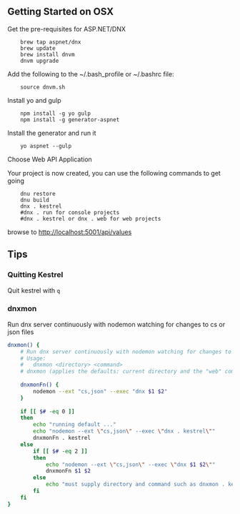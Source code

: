 

## Getting Started on OSX

Get the pre-requisites for ASP.NET/DNX

```
    brew tap aspnet/dnx
    brew update
    brew install dnvm
    dnvm upgrade
```

Add the following to the ~/.bash_profile or ~/.bashrc file:

```
    source dnvm.sh
```

Install yo and gulp

```
    npm install -g yo gulp
    npm install -g generator-aspnet
```

Install the generator and run it

```
    yo aspnet --gulp
```

Choose Web API Application


Your project is now created, you can use the following commands to get going

```
    dnu restore
    dnu build
    dnx . kestrel
    #dnx . run for console projects
    #dnx . kestrel or dnx . web for web projects
```

browse to [http://localhost:5001/api/values](http://localhost:5001/api/values)

## Tips 

### Quitting Kestrel

Quit kestrel with `q`

### dnxmon

Run dnx server continuously with nodemon watching for changes to cs or json files

```bash
dnxmon() {
    # Run dnx server continuously with nodemon watching for changes to cs or json files
    # Usage:
    #   dnxmon <directory> <command>
    # dnxmon (applies the defaults: current directory and the "web" command)
    
    dnxmonFn() {
        nodemon --ext "cs,json" --exec "dnx $1 $2"
    }
    
    if [[ $# -eq 0 ]]
    then
        echo "running default ..."
        echo "nodemon --ext \"cs,json\" --exec \"dnx . kestrel\""
        dnxmonFn . kestrel
    else
        if [[ $# -eq 2 ]]
        then
            echo "nodemon --ext \"cs,json\" --exec \"dnx $1 $2\""
            dnxmonFn $1 $2
        else
            echo "must supply directory and command such as dnxmon . kestrel"
        fi
    fi
}
```


